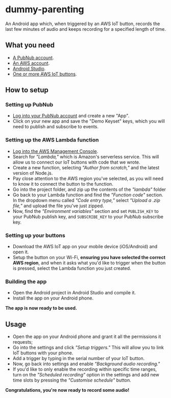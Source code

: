 # dummy-parenting
An Android app which, when triggered by an AWS IoT button, records the last few minutes of audio and keeps recording for a specified length of time.
## What you need
- [A PubNub account](https://pubnub.com).
- [An AWS account](https://aws.amazon.com).
- [Android Studio](https://developer.android.com/studio).
- [One or more AWS IoT buttons](https://aws.amazon.com/iotbutton/).

## How to setup
### Setting up PubNub
- [Log into your PubNub account](https://dashboard.pubnub.com/login) and create a new "App".
- Click on your new app and save the "Demo Keyset" keys, which you will need to publish and subscribe to events.

### Setting up the AWS Lambda function
- [Log into the AWS Management Console](https://console.aws.amazon.com/console/home).
- Search for *"Lambda,"* which is Amazon's serverless service. This will allow us to connect our IoT buttons with code that we wrote.
- Create a new function, selecting *"Author from scratch,"* and the latest version of Node.js.
- Pay close attention to the AWS region you've selected, as you will need to know it to connect the button to the function.
- Go into the project folder, and zip up the contents of the *"lambda"* folder
- Go back to your Lambda function and find the *"Function code"* section. In the dropdown menu called *"Code entry type,"* select *"Upload a .zip file,"* and upload the file you've just zipped.
- Now, find the *"Environment variables"* section and set `PUBLISH_KEY` to your PubNub publish key, and `SUBSCRIBE_KEY` to your PubNub subscribe key.

### Setting up your buttons
- Download the AWS IoT app on your mobile device (iOS/Android) and open it.
- Setup the button on your Wi-Fi, **ensuring you have selected the correct AWS region**, and when it asks what you'd like to trigger when the button is pressed, select the Lambda function you just created.

### Building the app
- Open the Android project in Android Studio and compile it.
- Install the app on your Android phone.

**The app is now ready to be used.**

## Usage
- Open the app on your Android phone and grant it all the permissions it requests;
- Go into the settings and click *"Setup triggers."* This will allow you to link IoT buttons with your phone.
- Add a trigger by typing in the serial number of your IoT button.
- Now, go back into settings and enable *"Background audio recording."*
- If you'd like to only enable the recording within specific time ranges, turn on the *"Scheduled recording"* option in the settings and add new time slots by pressing the *"Customise schedule"* button.

**Congratulations, you're now ready to record some audio!**